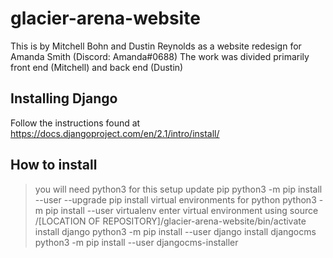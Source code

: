 # glacier-arena-website

This is by Mitchell Bohn and Dustin Reynolds as a website redesign for Amanda Smith (Discord: Amanda#0688)
The work was divided primarily front end (Mitchell) and back end (Dustin)
## Installing Django
Follow the instructions found at https://docs.djangoproject.com/en/2.1/intro/install/


## How to install
>you will need python3 for this setup
>update pip
>python3 -m pip install --user --upgrade pip
>install virtual environments for python
>python3 -m pip install --user virtualenv
>enter virtual environment using
>source /[LOCATION OF REPOSITORY]/glacier-arena-website/bin/activate
>install django
>python3 -m pip install --user django
>install djangocms
>python3 -m pip install --user djangocms-installer


